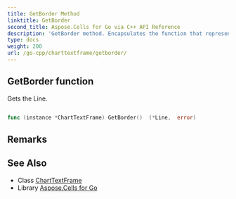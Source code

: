 ```yaml
---
title: GetBorder Method 
linktitle: GetBorder
second_title: Aspose.Cells for Go via C++ API Reference
description: 'GetBorder method. Encapsulates the function that represents getborder in Go.'
type: docs
weight: 200
url: /go-cpp/charttextframe/getborder/
---
```


## GetBorder function

Gets the Line</see>.

```go

func (instance *ChartTextFrame) GetBorder()  (*Line,  error) 

```

## Remarks


## See Also

* Class [ChartTextFrame](../)
* Library [Aspose.Cells for Go](../../)
